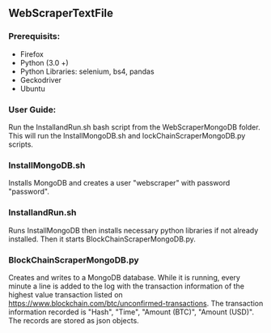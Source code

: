 ## WebScraperTextFile

### Prerequisits:
- Firefox
- Python (3.0 +)
- Python Libraries: selenium, bs4, pandas
- Geckodriver
- Ubuntu

### User Guide:

Run the InstallandRun.sh bash script from the WebScraperMongoDB folder. This will run the InstallMongoDB.sh and lockChainScraperMongoDB.py scripts.

### InstallMongoDB.sh

Installs MongoDB and creates a user "webscraper" with password "password".

### InstallandRun.sh

Runs InstallMongoDB then installs necessary python libraries if not already installed. Then it starts BlockChainScraperMongoDB.py.

### BlockChainScraperMongoDB.py

Creates and writes to a MongoDB database. While it is running, every minute a line is added to the log with the transaction information of the highest value transaction listed on https://www.blockchain.com/btc/unconfirmed-transactions. The transaction information recorded is "Hash", "Time", "Amount (BTC)", "Amount (USD)". The records are stored as json objects.

